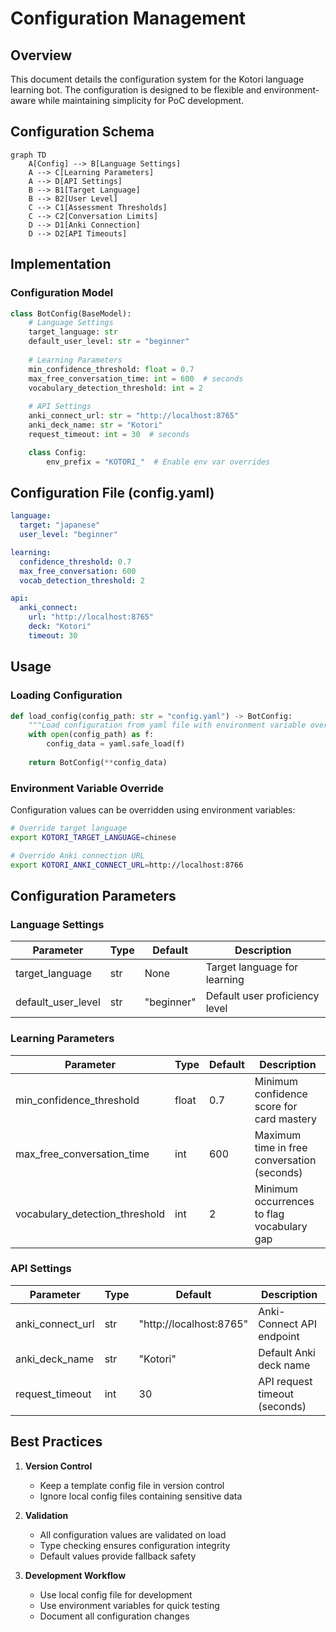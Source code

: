 # Configuration Management

## Overview
This document details the configuration system for the Kotori language learning bot. The configuration is designed to be flexible and environment-aware while maintaining simplicity for PoC development.

## Configuration Schema

```mermaid
graph TD
    A[Config] --> B[Language Settings]
    A --> C[Learning Parameters]
    A --> D[API Settings]
    B --> B1[Target Language]
    B --> B2[User Level]
    C --> C1[Assessment Thresholds]
    C --> C2[Conversation Limits]
    D --> D1[Anki Connection]
    D --> D2[API Timeouts]
```

## Implementation

### Configuration Model
```python
class BotConfig(BaseModel):
    # Language Settings
    target_language: str
    default_user_level: str = "beginner"
    
    # Learning Parameters
    min_confidence_threshold: float = 0.7
    max_free_conversation_time: int = 600  # seconds
    vocabulary_detection_threshold: int = 2
    
    # API Settings
    anki_connect_url: str = "http://localhost:8765"
    anki_deck_name: str = "Kotori"
    request_timeout: int = 30  # seconds

    class Config:
        env_prefix = "KOTORI_"  # Enable env var overrides
```

## Configuration File (config.yaml)

```yaml
language:
  target: "japanese"
  user_level: "beginner"

learning:
  confidence_threshold: 0.7
  max_free_conversation: 600
  vocab_detection_threshold: 2

api:
  anki_connect:
    url: "http://localhost:8765"
    deck: "Kotori"
    timeout: 30
```

## Usage

### Loading Configuration
```python
def load_config(config_path: str = "config.yaml") -> BotConfig:
    """Load configuration from yaml file with environment variable override support"""
    with open(config_path) as f:
        config_data = yaml.safe_load(f)
    
    return BotConfig(**config_data)
```

### Environment Variable Override
Configuration values can be overridden using environment variables:

```bash
# Override target language
export KOTORI_TARGET_LANGUAGE=chinese

# Override Anki connection URL
export KOTORI_ANKI_CONNECT_URL=http://localhost:8766
```

## Configuration Parameters

### Language Settings
| Parameter | Type | Default | Description |
|-----------|------|---------|-------------|
| target_language | str | None | Target language for learning |
| default_user_level | str | "beginner" | Default user proficiency level |

### Learning Parameters
| Parameter | Type | Default | Description |
|-----------|------|---------|-------------|
| min_confidence_threshold | float | 0.7 | Minimum confidence score for card mastery |
| max_free_conversation_time | int | 600 | Maximum time in free conversation (seconds) |
| vocabulary_detection_threshold | int | 2 | Minimum occurrences to flag vocabulary gap |

### API Settings
| Parameter | Type | Default | Description |
|-----------|------|---------|-------------|
| anki_connect_url | str | "http://localhost:8765" | Anki-Connect API endpoint |
| anki_deck_name | str | "Kotori" | Default Anki deck name |
| request_timeout | int | 30 | API request timeout (seconds) |

## Best Practices

1. **Version Control**
   - Keep a template config file in version control
   - Ignore local config files containing sensitive data

2. **Validation**
   - All configuration values are validated on load
   - Type checking ensures configuration integrity
   - Default values provide fallback safety

3. **Development Workflow**
   - Use local config file for development
   - Use environment variables for quick testing
   - Document all configuration changes